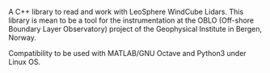 A C++ library to read and work with LeoSphere WindCube Lidars. This library is mean to be a tool for the instrumentation at the OBLO (Off-shore Boundary Layer Observatory) project of the Geophysical Institute in Bergen, Norway.

Compatibility to be used with MATLAB/GNU Octave and Python3 under Linux OS.
